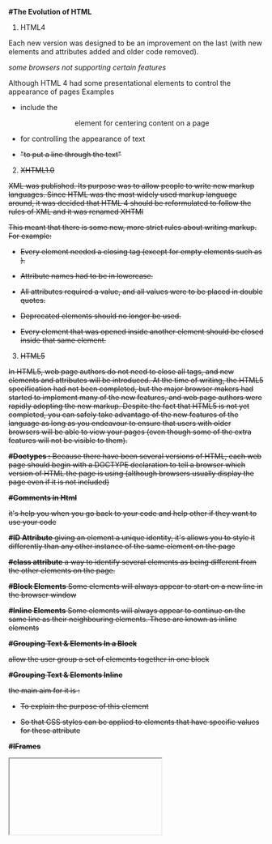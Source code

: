   **#The Evolution of HTML**
1. HTML4


Each new version was designed
to be an improvement on the
last (with new elements and
attributes added and older code
removed).

*some browsers not supporting certain features*


Although HTML 4 had some
presentational elements to
control the appearance of pages
Examples
* include the <center>element
for centering content on a
page
 
* <font> for controlling
the appearance of text

 * <strike> "to put a line through
the text" 

2. XHTML1.0

XML
was published. Its purpose
was to allow people to write
new markup languages. Since
HTML was the most widely used
markup language around, it was
decided that HTML 4 should be
reformulated to follow the rules
of XML and it was renamed
XHTMl 


This meant that
there is some new,
more strict rules about writing
markup. For example:
* Every element needed a
closing tag (except for empty
elements such as <img />).

*  Attribute names had to be in
lowercase.

* All attributes required a value,
and all values were to be
placed in double quotes.
*  Deprecated elements should
no longer be used.
*  Every element that was
opened inside another
element should be closed
inside that same element.


3. HTML5 

In HTML5, web page authors do
not need to close all tags, and
new elements and attributes will
be introduced. At the time of
writing, the HTML5 specification
had not been completed, but
the major browser makers had
started to implement many of
the new features, and web page
authors were rapidly adopting
the new markup.
Despite the fact that HTML5
is not yet completed, you can
safely take advantage of the
new features of the language as
long as you endeavour to ensure
that users with older browsers
will be able to view your pages
(even though some of the extra
features will not be visible to
them).


**#Doctypes :**
Because there have been
several versions of HTML, each
web page should begin with a
DOCTYPE declaration to tell a
browser which version of HTML
the page is using (although
browsers usually display the
page even if it is not included)

**#Comments in Html**

<!-- -->

it's help you when you go back to your code and help other if they want to use your code 

**#ID Attribute**
giving an element a
unique identity, it's allows you to
style it differently than any other
instance of the same element
on the page

**#class attribute**
a way to identify several elements
as being different from the
other elements on the page.

**#Block Elements**
Some elements will always
appear to start on a new line in
the browser window

**#Inline Elements**
Some elements will always
appear to continue on the
same line as their neighbouring
elements. These are known as
inline elements

**#Grouping Text &
Elements In a Block**

<div>
allow the user group a set of elements together
in one block

**#Grouping Text &
Elements Inline**
<span>

the main aim for it is : 


* To explain the purpose of this
<span> element

*  So that CSS styles can be
applied to elements that
have specific values for these
attribute

**#IFrames**

<iframe> 

small window
that has been appear into your
page — and in that window you
can see another page

An iframe is created using the
<iframe> element.

 There are a
few attributes that you will need
to know to use it:


1. src.
The src attribute specifies the
URL of the page to show in the
frame.

2. height
The height attribute specifies
the height of the iframe in pixels.

3. width
The width attribute specifies
the width of the iframe in pixels.


**# HTML5 Layout**


**HTML5** introduces a new set of elements that allow you to divide up the
parts of a page

1. Headers  <header> & Footers  <footer>
 
*it can be used for*

* The main header or footer
that appears at the top or
bottom of every page on the
site.
*  A header or footer for an
individual <article> or
<section> within the page

2. Navigation < nav> 

it's used to
contain the major navigational
blocks on the site such as the
primary site navigation.

3. Articles <article> 

it's acts as
a *container* for any section of a
page that could stand alone and
potentially be syndicated.
This could be an individual
article or blog entry, a comment
or forum post, or any other
independent piece of content.
If a page contains several articles
(or even summaries of several
articles), then each individual
article would live inside its own
<article> element.
The <article> elements can
even be nested inside each
other. For example, a blog post
might live inside one <article>
element and each comment on
the article could live inside its
own child <article> element

3. Asides <aside>
this element has two
purposes, depending on whether
it is inside an <article>
element or not.
 
* When the <aside> element
is used *inside* an <article>
element, it should contain
information that is related to the
article but not essential to its
overall meaning. .
 
* When the <aside> element is
used *outside* of an <article>
element, it acts as a container
for content that is related to
the entire page. 
 
4. Sections  <section>
this element groups
related content together, and
 each section would
have its own heading.
 
*Because the <section> element
groups related items together,
it may contain several distinct
<article> elements that have a
common theme or purpose* 
 
5. Heading  groups  <hgroup> 

The purpose of this element is to group together a
set of one or more <h1> through
<h6> elements so that they are
act as one single heading

6. Figures  <figure> <figcaption>
 
 it should only be
used when the content simply
references the element (and not
for something that is absolutely
integral to the flow of a page).

The <figure> element should
also contain a <figcaption>
element which provides a text
decription for the content of
the <figure> element. In
this example, you can see a
<figure> has been added inside
the <article> element.

7. Sectioning ELEMENTS <div> 

the <div> element
A way to
group together related elements

*Where there is no suitable
element to group a set of
elements, the <div> element will
still be used*
 
 Linking Around
Block-Level Elements <a> 
 This element  allows the user to turn an entire block
into a link.
 
 **# Process & Design ** 
 
 **Who is the Site For?**
 every website should be build for targeted visitors
 thier are two types of visitors : 
 
 * individuals 
you should focus on : 
1. age range 
2. appeal to more women or men
3. country do visitors live in
4. average income of visitors
5. How often do they use the web?
6. the level of education do they have 


* Companies

 you should focus on : 

1. size of the company
2.  the position of people in the company who visit your site and how larg the budget they control


**# Why People Visit
YOUR Website** 

aftre you know who your visitors are, you
should consider why they are coming. While
some people will simply chance across your
website, most will visit for a specific reason

**the content and design should
be deal with the goals and intrests  of
your users** 

To help determine why people
are coming to your website,
there are two basic categories of
questions you can ask:
1.  The first attempts to discover
the underlying motivations for
why visitors come to the site.
2.  The second examines the
specific goals of the visitors.
These are the triggers making
them come to the site now.

**# What Your Visitors are
Trying to Achieve**

to know that you should 
create a list
of reasons why people would
be coming to your site. You can
then assign the list of tasks to
the fictional visitors you created
in the step described on the
previous page

**# What Information
Your Visitors Need**

**Key Information**

* Will visitors be familiar with
your subject area / brand
or do you need to introduce
yourself?
* Will they be familiar with
the product / service /
information you are covering
or do they need background
information on it?
* What are the most important
features of what you are
offering?
* What is special about what
you offer that differentiates
you from other sites that offer
something similar?
* Once people have achieved
the goal that sent them to
your site, are there common
questions people ask about
this subject area

**# Site Maps**

*starting to organize the
information into sections or pages that will be used
to structure the site..*

**card sorting technique:** can help you to decide what
information should go on each
page

This involves placing each
piece of information that a
visitor might need to know on
a separate piece of paper and
then organizing the related
information into groups.

Each group relates to a page and,
on larger sites the, pages can in
turn can be grouped together to
create different sections of the
website.

The groups of information are
then turned into the diagram
that is known as the site map.
Sometimes it can be helpful to
ask people who are the target
audience to help you group
related information together.

A site map will usually
begin with the homepage.
Additionally, if the site is **large
and is compartmentalized
into sections, each section
might require its own section
homepage to link to all of the
information within it.

**# WireFrames** 
sketch of the key
information that needs to go on each page of a
site. It shows the hierarchy of the information
and how much space it might require.

**the Importance of wireframes**

1. By creating a wireframe you can
ensure that all of the information
that needs to be on a page is
included.

2. The wireframes make design
easier because you know what
information needs to appear on
which page before considering
how the the page should look

**#Getting your message
across using design** 

With so much on the page, the
designer needs to **organize** and
**prioritize** the information to
communicate their message
and help users find what they're
looking for.

**1. organizing**



 Grouping together related
content into blocks or chunks
makes the page look simpler
(and easier to understand).
Users should be able to
identify the purpose of each
block without processing each
individual item.
By presenting certain types of
information in a similar visual
style (such as using the same
style for all buttons or all links),
users will learn to associate that
style with a particular type of
content

**#2. Prioritizing**

f everything on a page appeared
in the same style, it would be
much harder to understand. (Key
messages would not stand out.)
By making parts of the page
look distinct from surrounding
content, designers draw
attention to (or away from)
those items.
Designers create something
known as a visual hierarchy
to help users focus on the key
messages that will draw people's
attention, and then guide them
to subsequent messages.

**explain how
design can be used to effectively
communicate the services of a
company**

1. visual hierarchy

You can use contrast to create a visual hierarchy that gets
across your key message and helps users find what they are looking for :

* Size 
* Color
* Style

2. grouping and Similarity

 Grouping related pieces of information together can make a
design easier to comprehend. Here are some ways this can be achieved: 

* Proximity:
 several items are
placed close together, they are
perceived as more related than
items that are placed further
apart

* Closure : faced with a complicated
arrangement of items, we
will often look for a single or
recognisable pattern or form.
A real or imaginary box can be
formed around elements due to
their proximity and alignment.

* Continuance : elements are placed in
a line or a curve then they are
perceived to be more related
than those that are not following
the same direction. This can be
used to direct a reader from one
part of a page to the next.

* White Space :
Placing related items closer
together and leaving a bigger
gap between unrelated items.

* color :
A background color placed
behind related items to
emphasize their connection.

* Borders :

 A line can be drawn around the
border of the group or between it
and its neighbors.

!(grouping and Similarity)[https://1.bp.blogspot.com/-vi1__2L_J4M/XLdeGwtGAdI/AAAAAAAAAKA/WYp6FMi1KV06WTH-a7nWKnNO78p6L-6bwCEwYBhgL/s1600/Gestalt%2BTheory.jpg"]

**# Designing Navigation** 

Site navigation:  helps people: 

1. find where they want to go 
2. understand what your site is about and how it is organized

Good navigation tends to follow these principles...

* Concise: 

 the navigation should
be quick and easy to read. 

* Clear : 

Users should be able to predict
the kind of information that
they will find on the page
before clicking on the link

* Selective
The primary navigation should
only reflect the sections or
content of the site ,exapmle : login and search 
A large site may have primary,
secondary and even tertiary
navigation. Primary navigation
often appears across the top
of the site from left to right, or
down the left hand side of the
page. Secondary navigation
could be under the primary
navigation or down the side of
the page. Tertiary navigation
often sits in the footer of the
page. The menu will not be the
only way users navigate the site.
They will also use links within
each page. Some sites also offer
a search function

* Context : 

lets the user know
where they are in the website at
that moment. Using a different
color or some kind of visual
marker to indicate the current
page is a good way to do this.

* Interactive : 

Each link should be big enough
to click on and the appearance
of the link should change when
the user hovers over each item
or clicks on it. It should also
be visually distinct from other
content on the page.

* Consistent : 


The more pages a site contains,
the larger the number of
navigation items there will be.
Although secondary navigation
will change from page to page,
it is best to keep the primary
navigation exactly the same.





